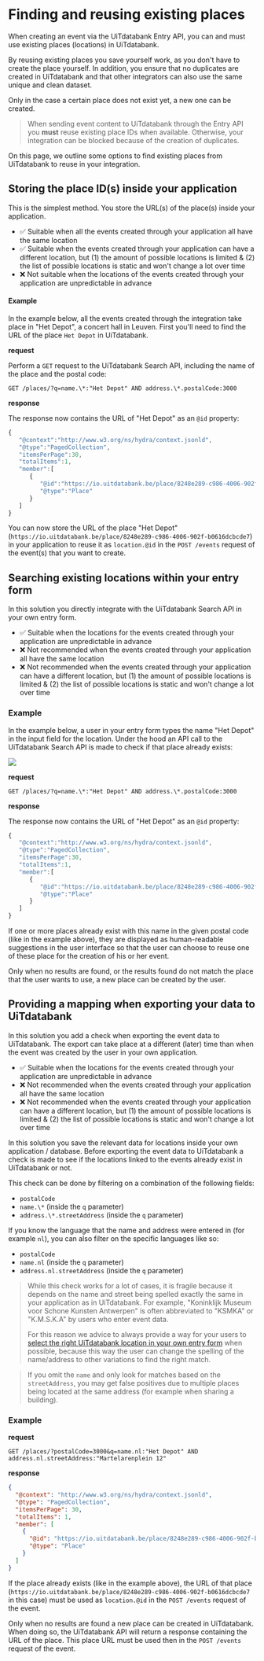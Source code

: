 # Finding and reusing existing places

When creating an event via the UiTdatabank Entry API, you can and must use existing places (locations) in UiTdatabank.

By reusing existing places you save yourself work, as you don't have to create the place yourself. In addition, you ensure that no duplicates are created in UiTdatabank and that other integrators can also use the same unique and clean dataset.

Only in the case a certain place does not exist yet, a new one can be created.

<!-- theme: warning -->

> When sending event content to UiTdatabank through the Entry API you **must** reuse existing place IDs when available. Otherwise, your integration can be blocked because of the creation of duplicates.

On this page, we outline some options to find existing places from UiTdatabank to reuse in your integration.

## Storing the place ID(s) inside your application

This is the simplest method. You store the URL(s) of the place(s) inside your application.

* ✅ Suitable when all the events created through your application all have the same location
* ✅ Suitable when the events created through your application can have a different location, but (1) the amount of possible locations is limited & (2) the list of possible locations is static and won't change a lot over time
* ❌ Not suitable when the locations of the events created through your application are unpredictable in advance

#### Example

In the example below, all the events created through the integration take place in "Het Depot", a concert hall in Leuven. First you'll need to find the URL of the place `Het Depot` in UiTdatabank.

**request**

Perform a `GET` request to the UiTdatabank Search API, including the name of the place and the postal code:

```
GET /places/?q=name.\*:"Het Depot" AND address.\*.postalCode:3000
```

**response**

The response now contains the URL of "Het Depot" as an `@id` property:

```js
{
   "@context":"http://www.w3.org/ns/hydra/context.jsonld",
   "@type":"PagedCollection",
   "itemsPerPage":30,
   "totalItems":1,
   "member":[
      {
         "@id":"https://io.uitdatabank.be/place/8248e289-c986-4006-902f-b0616dcbcde7",
         "@type":"Place"
      }
   ]
}
```

You can now store the URL of the place "Het Depot" (`https://io.uitdatabank.be/place/8248e289-c986-4006-902f-b0616dcbcde7`) in your application to reuse it as `location.@id` in the `POST /events` request of the event(s) that you want to create.

## Searching existing locations within your entry form

In this solution you directly integrate with the UiTdatabank Search API in your own entry form.

* ✅ Suitable when the locations for the events created through your application are unpredictable in advance
* ❌ Not recommended when the events created through your application all have the same location
* ❌ Not recommended when the events created through your application can have a different location, but (1) the amount of possible locations is limited & (2) the list of possible locations is static and won't change a lot over time

### Example

In the example below, a user in your entry form types the name "Het Depot" in the input field for the location. Under the hood an API call to the UiTdatabank Search API is made to check if that place already exists:

![](../../assets/images/search-places.png)

**request**

```
GET /places/?q=name.\*:"Het Depot" AND address.\*.postalCode:3000
```

**response**

The response now contains the URL of "Het Depot" as an `@id` property:

```js
{
   "@context":"http://www.w3.org/ns/hydra/context.jsonld",
   "@type":"PagedCollection",
   "itemsPerPage":30,
   "totalItems":1,
   "member":[
      {
         "@id":"https://io.uitdatabank.be/place/8248e289-c986-4006-902f-b0616dcbcde7",
         "@type":"Place"
      }
   ]
}
```

If one or more places already exist with this name in the given postal code (like in the example above), they are displayed as human-readable suggestions in the user interface so that the user can choose to reuse one of these place for the creation of his or her event.

Only when no results are found, or the results found do not match the place that the user wants to use, a new place can be created by the user.

## Providing a mapping when exporting your data to UiTdatabank

In this solution you add a check when exporting the event data to UiTdatabank. The export can take place at a different (later) time than when the event was created by the user in your own application.

* ✅ Suitable when the locations for the events created through your application are unpredictable in advance
* ❌ Not recommended when the events created through your application all have the same location
* ❌ Not recommended when the events created through your application can have a different location, but (1) the amount of possible locations is limited & (2) the list of possible locations is static and won't change a lot over time

In this solution you save the relevant data for locations inside your own application / database. Before exporting the event data to UiTdatabank a check is made to see if the locations linked to the events already exist in UiTdatabank or not.

This check can be done by filtering on a combination of the following fields:

* `postalCode`
* `name.\*` (inside the `q` parameter)
* `address.\*.streetAddress` (inside the `q` parameter)

If you know the language that the name and address were entered in (for example `nl`), you can also filter on the specific languages like so:

* `postalCode`
* `name.nl` (inside the `q` parameter)
* `address.nl.streetAddress` (inside the `q` parameter)

<!-- theme: warning -->

> While this check works for a lot of cases, it is fragile because it depends on the name and street being spelled exactly the same in your application as in UiTdatabank. For example, "Koninklijk Museum voor Schone Kunsten Antwerpen" is often abbreviated to "KSMKA" or "K.M.S.K.A" by users who enter event data.
>
> For this reason we advice to always provide a way for your users to [select the right UiTdatabank location in your own entry form](#searching-existing-locations-within-your-entry-form) when possible, because this way the user can change the spelling of the name/address to other variations to find the right match.

<!-- theme: warning -->

> If you omit the `name` and only look for matches based on the `streetAddress`, you may get false positives due to multiple places being located at the same address (for example when sharing a building).

### Example

**request**

```
GET /places/?postalCode=3000&q=name.nl:"Het Depot" AND address.nl.streetAddress:"Martelarenplein 12"
```

**response**

```json
{
  "@context": "http://www.w3.org/ns/hydra/context.jsonld",
  "@type": "PagedCollection",
  "itemsPerPage": 30,
  "totalItems": 1,
  "member": [
    {
      "@id": "https://io.uitdatabank.be/place/8248e289-c986-4006-902f-b0616dcbcde7",
      "@type": "Place"
    }
  ]
}
```

If the place already exists (like in the example above), the URL of that place (`https://io.uitdatabank.be/place/8248e289-c986-4006-902f-b0616dcbcde7` in this case) must be used as `location.@id` in the `POST /events` request of the event.

Only when no results are found a new place can be created in UiTdatabank. When doing so, the UiTdatabank API will return a response containing the URL of the place. This place URL must be used then in the `POST /events` request of the event.
